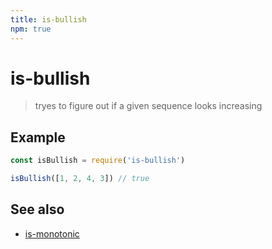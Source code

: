 ```yaml
---
title: is-bullish
npm: true
---
```

# is-bullish

> tryes to figure out if a given sequence looks increasing

## Example

```javascript
const isBullish = require('is-bullish')

isBullish([1, 2, 4, 3]) // true
```

## See also

* [is-monotonic](https://g14n.info/is-monotonic)

